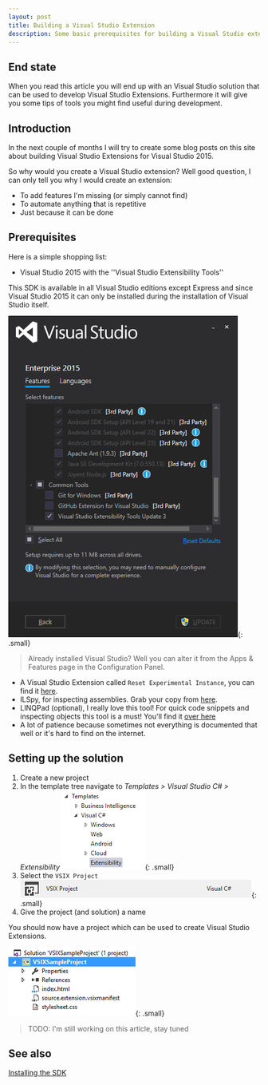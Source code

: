 ```yaml
---
layout: post
title: Building a Visual Studio Extension
description: Some basic prerequisites for building a Visual Studio extension
---
```


## End state

When you read this article you will end up with an Visual Studio solution that can be used to develop Visual Studio Extensions. Furthermore it will give you some tips of tools you might find useful during development.


## Introduction
In the next couple of months I will try to create some blog posts on this site about building Visual Studio Extensions for Visual Studio 2015.

So why would you create a Visual Studio extension? Well good question, I can only tell you why I would create an extension:

- To add features I'm missing (or simply cannot find)
- To automate anything that is repetitive
- Just because it can be done 


## Prerequisites

Here is a simple shopping list:

- Visual Studio 2015 with the ''Visual Studio Extensibility Tools''

This SDK is available in all Visual Studio editions except Express and since Visual Studio 2015 it can only be installed during the installation of Visual Studio itself.

![alt text][vs-setup]{: .small}

> Already installed Visual Studio? 
> Well you can alter it from the Apps & Features page in the Configuration Panel.

- A Visual Studio Extension called `Reset Experimental Instance`, you can find it [here](https://visualstudiogallery.msdn.microsoft.com/ca73dffb-0ab4-4b94-a45a-f288112120a3).
- ILSpy, for inspecting assemblies. Grab your copy from [here](http://ilspy.net/).
- LINQPad (optional), I really love this tool! For quick code snippets and inspecting objects this tool is a must! You'll find it [over here](https://www.linqpad.net/) 
- A lot of patience because sometimes not everything is documented that well or it's hard to find on the internet.


## Setting up the solution

1. Create a new project
2. In the template tree navigate to *Templates > Visual Studio C# > Extensibility*
![alt text][template-tree]{: .small}  
3. Select the `VSIX Project`
![alt text][project-type]{: .small}
4. Give the project (and solution) a name

You should now have a project which can be used to create Visual Studio Extensions.

![alt text][sample-solution]{: .small}



> TODO: I'm still working on this article, stay tuned


## See also
[Installing the SDK](https://msdn.microsoft.com/en-us/library/mt683786.aspx)

[vs-setup]: /images/2016-10-01-Building-A-Visual-Studio-Extension/setup.png "Visual Studio Setup"
[template-tree]: /images/2016-10-01-Building-A-Visual-Studio-Extension/template-tree.png "Template tree"
[project-type]: /images/2016-10-01-Building-A-Visual-Studio-Extension/project-type.png "VSIX Project Type"
[sample-solution]: /images/2016-10-01-Building-A-Visual-Studio-Extension/sample-solution.png "Sample solution"
